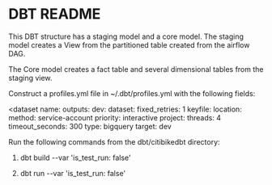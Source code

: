 # DBT README

This DBT structure has a staging model and a core model. 
The staging model creates a View from the partitioned table created from the airflow DAG.

The Core model creates a fact table and several dimensional tables from the staging view.

Construct a profiles.yml file in ~/.dbt/profiles.yml with the following fields:

<dataset name:
  outputs:
    dev:
      dataset: <dataset name>
      fixed_retries: 1
      keyfile: <Google credentials file location>
      location: <google cloud region> 
      method: service-account
      priority: interactive
      project: <project-id>
      threads: 4
      timeout_seconds: 300
      type: bigquery
  target: dev

Run the following commands from the dbt/citibikedbt directory:

1. dbt build --var 'is_test_run: false'

2. dbt run --var 'is_test_run: false'
